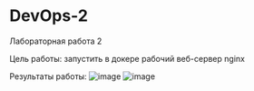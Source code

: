 # DevOps-2

Лабораторная работа 2

Цель работы: запустить в докере рабочий веб-сервер nginx

Результаты работы: 
![image](https://github.com/user-attachments/assets/7d79a410-ad87-4e9a-9426-4bbffe43ab4f)
![image](https://github.com/user-attachments/assets/17ce4526-1219-41af-909f-052a014fd010)
